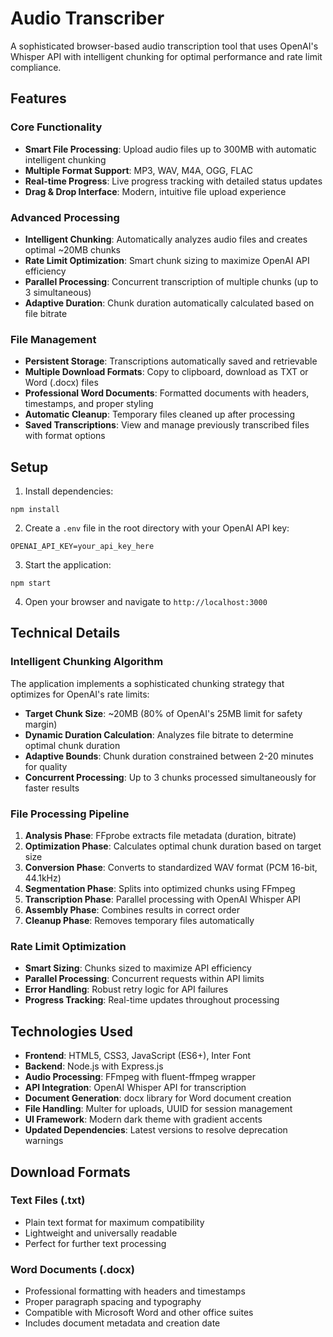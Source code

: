# Audio Transcriber

A sophisticated browser-based audio transcription tool that uses OpenAI's Whisper API with intelligent chunking for optimal performance and rate limit compliance.

## Features

### Core Functionality
- **Smart File Processing**: Upload audio files up to 300MB with automatic intelligent chunking
- **Multiple Format Support**: MP3, WAV, M4A, OGG, FLAC
- **Real-time Progress**: Live progress tracking with detailed status updates
- **Drag & Drop Interface**: Modern, intuitive file upload experience

### Advanced Processing
- **Intelligent Chunking**: Automatically analyzes audio files and creates optimal ~20MB chunks
- **Rate Limit Optimization**: Smart chunk sizing to maximize OpenAI API efficiency
- **Parallel Processing**: Concurrent transcription of multiple chunks (up to 3 simultaneous)
- **Adaptive Duration**: Chunk duration automatically calculated based on file bitrate

### File Management
- **Persistent Storage**: Transcriptions automatically saved and retrievable
- **Multiple Download Formats**: Copy to clipboard, download as TXT or Word (.docx) files
- **Professional Word Documents**: Formatted documents with headers, timestamps, and proper styling
- **Automatic Cleanup**: Temporary files cleaned up after processing
- **Saved Transcriptions**: View and manage previously transcribed files with format options

## Setup

1. Install dependencies:
```
npm install
```

2. Create a `.env` file in the root directory with your OpenAI API key:
```
OPENAI_API_KEY=your_api_key_here
```

3. Start the application:
```
npm start
```

4. Open your browser and navigate to `http://localhost:3000`

## Technical Details

### Intelligent Chunking Algorithm
The application implements a sophisticated chunking strategy that optimizes for OpenAI's rate limits:

- **Target Chunk Size**: ~20MB (80% of OpenAI's 25MB limit for safety margin)
- **Dynamic Duration Calculation**: Analyzes file bitrate to determine optimal chunk duration
- **Adaptive Bounds**: Chunk duration constrained between 2-20 minutes for quality
- **Concurrent Processing**: Up to 3 chunks processed simultaneously for faster results

### File Processing Pipeline
1. **Analysis Phase**: FFprobe extracts file metadata (duration, bitrate)
2. **Optimization Phase**: Calculates optimal chunk duration based on target size
3. **Conversion Phase**: Converts to standardized WAV format (PCM 16-bit, 44.1kHz)
4. **Segmentation Phase**: Splits into optimized chunks using FFmpeg
5. **Transcription Phase**: Parallel processing with OpenAI Whisper API
6. **Assembly Phase**: Combines results in correct order
7. **Cleanup Phase**: Removes temporary files automatically

### Rate Limit Optimization
- **Smart Sizing**: Chunks sized to maximize API efficiency
- **Parallel Processing**: Concurrent requests within API limits
- **Error Handling**: Robust retry logic for API failures
- **Progress Tracking**: Real-time updates throughout processing

## Technologies Used

- **Frontend**: HTML5, CSS3, JavaScript (ES6+), Inter Font
- **Backend**: Node.js with Express.js
- **Audio Processing**: FFmpeg with fluent-ffmpeg wrapper
- **API Integration**: OpenAI Whisper API for transcription
- **Document Generation**: docx library for Word document creation
- **File Handling**: Multer for uploads, UUID for session management
- **UI Framework**: Modern dark theme with gradient accents
- **Updated Dependencies**: Latest versions to resolve deprecation warnings

## Download Formats

### Text Files (.txt)
- Plain text format for maximum compatibility
- Lightweight and universally readable
- Perfect for further text processing

### Word Documents (.docx)
- Professional formatting with headers and timestamps
- Proper paragraph spacing and typography
- Compatible with Microsoft Word and other office suites
- Includes document metadata and creation date
